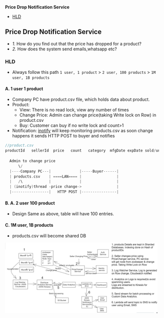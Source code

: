 **Price Drop Notification Service**
- [HLD](#hld)


## Price Drop Notification Service
- _1._ How do you find out that the price has dropped for a product?
- _2._ How does the system send emails,whatsapp etc?

<a name=hld></a>
### HLD
- Always follow this path `1 user, 1 product` > `2 user, 100 products` > `1M user, 1B products`
#### A. 1 user 1 product
- Company PC have product.csv file, which holds data about product.
- Product:
  - View: There is no read lock, view any number of times
  - Change Price: Admin can change price(taking Write lock on Row) in product.csv
  - Buy: Customer can buy if no write lock and count>1
- Notification: [inotify]() will keep monitoring products.csv as soon change happens it sends HTTP POST to buyer and notifies
```c
//product.csv
productId   sellerId  price   count   category  mfgDate expDate sold/unsold review/ratings 

  Admin to change price
      \/
  |----Company PC---|             |-----Buyer------|
  | products.csv    | ====LAN==== |                |
  |   /\            |             |                |
  | (inotify)thread -price change->                |
  |-----------------|   HTTP POST |----------------|
```
#### B. A. 2 user 100 product
- Design Same as above, table will have 100 entries.

#### C. 1M user, 1B products
- products.csv will become shared DB

<img src=images/price-drop-notification-service.JPG width=500/>
